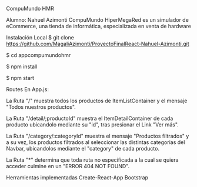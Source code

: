 CompuMundo HMR

Alumno: Nahuel Azimonti
CompuMundo HiperMegaRed es un simulador de eCommerce, una tienda de informática, especializada en venta de hardware

Instalación Local
$ git clone https://github.com/MagaliAzimonti/ProyectoFinalReact-Nahuel-Azimonti.git

$ cd appcompumundohmr

$ npm install

$ npm start

Routes
En App.js:

La Ruta "/" muestra todos los productos de ItemListContainer y el mensaje "Todos nuestros productos".

La Ruta "/detail/;productoId" muestra el ItemDetailContainer de cada producto ubicandolo mediante su "id", tras presionar el Link "Ver más".

La Ruta "/category/:categoryId" muestra el mensaje "Productos filtrados" y a su vez, los productos filtrados al seleccionar las distintas categorias del Navbar, ubicandolos mediante el "category" de cada producto.

La Ruta "*" determina que toda ruta no especificada a la cual se quiera acceder culmine en un "ERROR 404 NOT FOUND".

Herramientas implementadas
Create-React-App
Bootstrap
